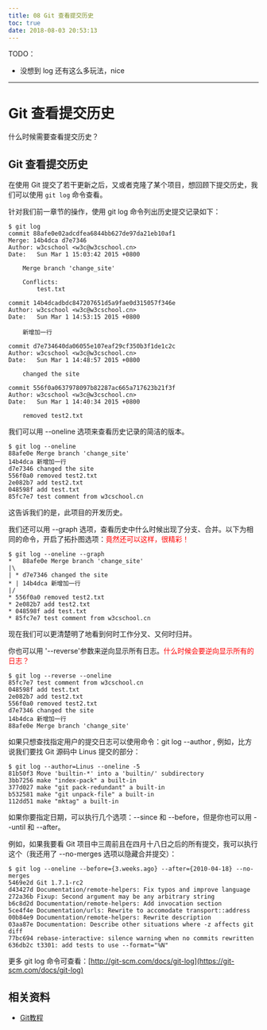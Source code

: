 ```yaml
---
title: 08 Git 查看提交历史
toc: true
date: 2018-08-03 20:53:13
---
```

TODO：

- 没想到 log 还有这么多玩法，nice

---


# Git 查看提交历史

什么时候需要查看提交历史？


## Git 查看提交历史


在使用 Git 提交了若干更新之后，又或者克隆了某个项目，想回顾下提交历史，我们可以使用 `git log` 命令查看。

针对我们前一章节的操作，使用 git log 命令列出历史提交记录如下：

```
$ git log
commit 88afe0e02adcdfea6844bb627de97da21eb10af1
Merge: 14b4dca d7e7346
Author: w3cschool <w3c@w3cschool.cn>
Date:   Sun Mar 1 15:03:42 2015 +0800

    Merge branch 'change_site'

    Conflicts:
        test.txt

commit 14b4dcadbdc847207651d5a9fae0d315057f346e
Author: w3cschool <w3c@w3cschool.cn>
Date:   Sun Mar 1 14:53:15 2015 +0800

    新增加一行

commit d7e734640da06055e107eaf29cf350b3f1de1c2c
Author: w3cschool <w3c@w3cschool.cn>
Date:   Sun Mar 1 14:48:57 2015 +0800

    changed the site

commit 556f0a0637978097b82287ac665a717623b21f3f
Author: w3cschool <w3c@w3cschool.cn>
Date:   Sun Mar 1 14:40:34 2015 +0800

    removed test2.txt
```


我们可以用 --oneline 选项来查看历史记录的简洁的版本。

```
$ git log --oneline
88afe0e Merge branch 'change_site'
14b4dca 新增加一行
d7e7346 changed the site
556f0a0 removed test2.txt
2e082b7 add test2.txt
048598f add test.txt
85fc7e7 test comment from w3cschool.cn
```


这告诉我们的是，此项目的开发历史。

我们还可以用 --graph 选项，查看历史中什么时候出现了分支、合并。以下为相同的命令，开启了拓扑图选项：<span style="color:red;">竟然还可以这样，很精彩！</span>


```
$ git log --oneline --graph
*   88afe0e Merge branch 'change_site'
|\
| * d7e7346 changed the site
* | 14b4dca 新增加一行
|/
* 556f0a0 removed test2.txt
* 2e082b7 add test2.txt
* 048598f add test.txt
* 85fc7e7 test comment from w3cschool.cn
```



现在我们可以更清楚明了地看到何时工作分叉、又何时归并。

你也可以用 '--reverse'参数来逆向显示所有日志。<span style="color:red;">什么时候会要逆向显示所有的日志？</span>


```
$ git log --reverse --oneline
85fc7e7 test comment from w3cschool.cn
048598f add test.txt
2e082b7 add test2.txt
556f0a0 removed test2.txt
d7e7346 changed the site
14b4dca 新增加一行
88afe0e Merge branch 'change_site'
```



如果只想查找指定用户的提交日志可以使用命令：git log --author , 例如，比方说我们要找 Git 源码中 Linus 提交的部分：


```
$ git log --author=Linus --oneline -5
81b50f3 Move 'builtin-*' into a 'builtin/' subdirectory
3bb7256 make "index-pack" a built-in
377d027 make "git pack-redundant" a built-in
b532581 make "git unpack-file" a built-in
112dd51 make "mktag" a built-in
```



如果你要指定日期，可以执行几个选项：--since 和 --before，但是你也可以用 --until 和 --after。

例如，如果我要看 Git 项目中三周前且在四月十八日之后的所有提交，我可以执行这个（我还用了 --no-merges 选项以隐藏合并提交）：


```
$ git log --oneline --before={3.weeks.ago} --after={2010-04-18} --no-merges
5469e2d Git 1.7.1-rc2
d43427d Documentation/remote-helpers: Fix typos and improve language
272a36b Fixup: Second argument may be any arbitrary string
b6c8d2d Documentation/remote-helpers: Add invocation section
5ce4f4e Documentation/urls: Rewrite to accomodate transport::address
00b84e9 Documentation/remote-helpers: Rewrite description
03aa87e Documentation: Describe other situations where -z affects git diff
77bc694 rebase-interactive: silence warning when no commits rewritten
636db2c t3301: add tests to use --format="%N"
```



更多 git log 命令可查看：[http://git-scm.com/docs/git-log](https://git-scm.com/docs/git-log)







## 相关资料

- [Git教程](https://www.w3cschool.cn/git/)
